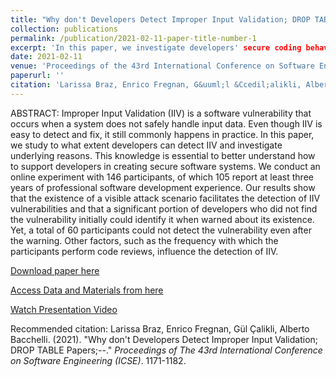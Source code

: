 ```yaml
---
title: "Why don't Developers Detect Improper Input Validation; DROP TABLE Papers;--"
collection: publications
permalink: /publication/2021-02-11-paper-title-number-1
excerpt: 'In this paper, we investigate developers' secure coding behaviours during code review.'
date: 2021-02-11
venue: 'Proceedings of the 43rd International Conference on Software Engineering (ICSE)'
paperurl: ''
citation: 'Larissa Braz, Enrico Fregnan, G&uuml;l &Ccedil;alikli, Alberto Bacchelli. (2021). &quot;Why don't Developers Detect Improper Input Validation; DROP TABLE Papers;--. &quot; <i>Proceedings of the 43rd International Conference on Software Engineering (ICSE)</i>. 1171-1182.'
---
```


ABSTRACT:
Improper Input Validation (IIV) is a software vulnerability that occurs when a system does not safely handle input data. Even though IIV is easy to detect and fix, it still commonly happens in practice. In this paper, we study to what extent developers can detect IIV and investigate underlying reasons. This knowledge is essential to better understand how to support developers in creating secure software systems. We conduct an online experiment with 146 participants, of which 105 report at least three years of professional software development experience. Our results show that the existence of a visible attack scenario facilitates the detection of IIV vulnerabilities and that a significant portion of developers who did not find the vulnerability initially could identify it when warned about its existence. Yet, a total of 60 participants could not detect the vulnerability even after the warning. Other factors, such as the frequency with which the participants perform code reviews, influence the detection of IIV.

[Download paper here](https://arxiv.org/abs/2102.06251)

[Access Data and Materials from here](https://zenodo.org/record/3996696#.YXLsfi8w2Rs)

[Watch Presentation Video](https://www.youtube.com/watch?v=5HGAZz7N9Uk)

Recommended citation: Larissa Braz, Enrico Fregnan, G&uuml;l &Ccedil;alikli, Alberto Bacchelli. (2021). "Why don't Developers Detect Improper Input Validation; DROP TABLE Papers;--." <i>Proceedings of The 43rd International Conference on Software Engineering (ICSE)</i>. 1171-1182.

